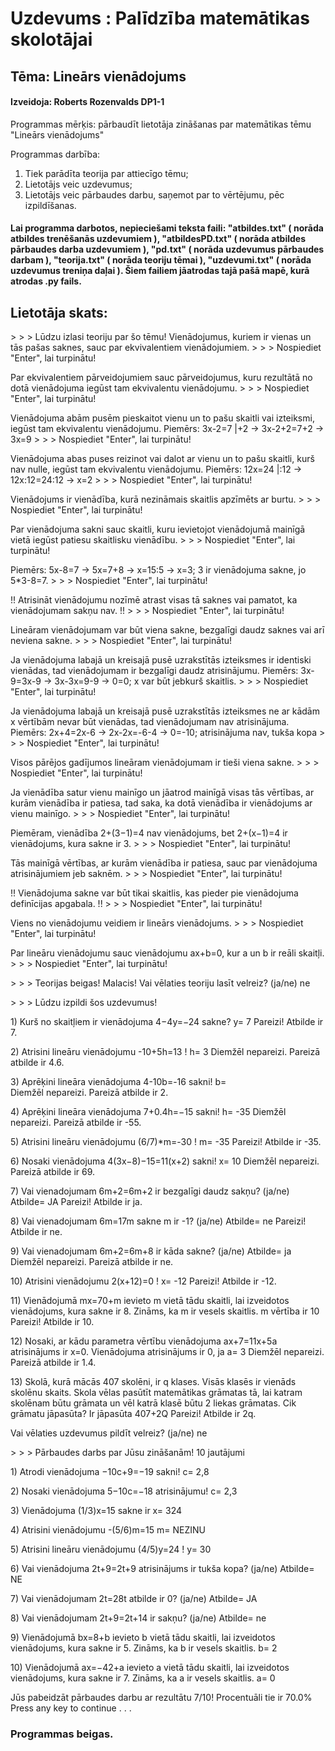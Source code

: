 # Uzdevums : Palīdzība matemātikas skolotājai
 ## Tēma: Lineārs vienādojums
 #### Izveidoja: Roberts Rozenvalds DP1-1
Programmas mērķis: pārbaudīt lietotāja zināšanas par matemātikas tēmu "Lineārs vienādojums"

Programmas darbība:
 1. Tiek parādīta teorija par attiecīgo tēmu;
 2. Lietotājs veic uzdevumus;
 3. Lietotājs veic pārbaudes darbu, saņemot par to vērtējumu, pēc izpildīšanas.

#### Lai programma darbotos, nepieciešami teksta faili: "atbildes.txt" ( norāda atbildes trenēšanās uzdevumiem ), "atbildesPD.txt" ( norāda atbildes pārbaudes darba uzdevumiem ), "pd.txt" ( norāda uzdevumus pārbaudes darbam ), "teorija.txt" ( norāda teoriju tēmai ), "uzdevumi.txt" ( norāda uzdevumus treniņa daļai ). Šiem failiem jāatrodas tajā pašā mapē, kurā atrodas .py fails.
## Lietotāja skats:
\> > > Lūdzu izlasi teoriju par šo tēmu! 
Vienādojumus, kuriem ir vienas un tās pašas saknes, sauc par ekvivalentiem vienādojumiem.
\> > > Nospiediet "Enter", lai turpinātu!

Par ekvivalentiem pārveidojumiem sauc pārveidojumus, kuru rezultātā no dotā vienādojuma iegūst tam ekvivalentu vienādojumu.
\> > > Nospiediet "Enter", lai turpinātu!

Vienādojuma abām pusēm pieskaitot vienu un to pašu skaitli vai izteiksmi, iegūst tam ekvivalentu vienādojumu. Piemērs: 3x-2=7 |+2 -> 3x-2+2=7+2 -> 3x=9
\> > > Nospiediet "Enter", lai turpinātu!

Vienādojuma abas puses reizinot vai dalot ar vienu un to pašu skaitli, kurš nav nulle, iegūst tam ekvivalentu vienādojumu. Piemērs: 12x=24 |:12 -> 12x:12=24:12 -> x=2
\> > > Nospiediet "Enter", lai turpinātu!

Vienādojums ir vienādība, kurā nezināmais skaitlis apzīmēts ar burtu.
\> > > Nospiediet "Enter", lai turpinātu!

Par vienādojuma sakni sauc skaitli, kuru ievietojot vienādojumā mainīgā vietā iegūst patiesu skaitlisku vienādību.
\> > > Nospiediet "Enter", lai turpinātu!

Piemērs: 5x-8=7 -> 5x=7+8 -> x=15:5 -> x=3; 3 ir vienādojuma sakne, jo 5*3-8=7.
\> > > Nospiediet "Enter", lai turpinātu!

!! Atrisināt vienādojumu nozīmē atrast visas tā saknes vai pamatot, ka vienādojumam sakņu nav. !!
\> > > Nospiediet "Enter", lai turpinātu!

Lineāram vienādojumam var būt viena sakne, bezgalīgi daudz saknes vai arī neviena sakne.
\> > > Nospiediet "Enter", lai turpinātu!

Ja vienādojuma labajā un kreisajā pusē uzrakstītās izteiksmes ir identiski vienādas, tad vienādojumam ir bezgalīgi daudz atrisinājumu. Piemērs: 3x-9=3x-9 -> 3x-3x=9-9 -> 0=0; x var būt jebkurš skaitlis.
\> > > Nospiediet "Enter", lai turpinātu!

Ja vienādojuma labajā un kreisajā pusē uzrakstītās izteiksmes ne ar kādām x vērtībām nevar būt vienādas, tad vienādojumam nav atrisinājuma. Piemērs: 2x+4=2x-6 -> 2x-2x=-6-4 -> 0=-10; atrisinājuma nav, tukša kopa
\> > > Nospiediet "Enter", lai turpinātu!

Visos pārējos gadījumos lineāram vienādojumam ir tieši viena sakne.
\> > > Nospiediet "Enter", lai turpinātu!

Ja vienādība satur vienu mainīgo un jāatrod mainīgā visas tās vērtības, ar kurām vienādība ir patiesa, tad saka, ka dotā vienādība ir vienādojums ar vienu mainīgo.
\> > > Nospiediet "Enter", lai turpinātu!

Piemēram, vienādība 2+(3−1)=4 nav vienādojums, bet 2+(x−1)=4 ir vienādojums, kura sakne ir 3.
\> > > Nospiediet "Enter", lai turpinātu!

Tās mainīgā vērtības, ar kurām vienādība ir patiesa, sauc par vienādojuma atrisinājumiem jeb saknēm.
\> > > Nospiediet "Enter", lai turpinātu!

!! Vienādojuma sakne var būt tikai skaitlis, kas pieder pie vienādojuma definīcijas apgabala. !!
\> > > Nospiediet "Enter", lai turpinātu!

Viens no vienādojumu veidiem ir lineārs vienādojums.
\> > > Nospiediet "Enter", lai turpinātu!

Par lineāru vienādojumu sauc vienādojumu ax+b=0, kur a un b ir reāli skaitļi.
\> > > Nospiediet "Enter", lai turpinātu!

\> > > Teorijas beigas! Malacis!
Vai vēlaties teoriju lasīt velreiz? (ja/ne) ne

\> > > Lūdzu izpildi šos uzdevumus!

1\) Kurš no skaitļiem ir vienādojuma 4−4y=−24 sakne?
y= 7
Pareizi! Atbilde ir 7.

2\) Atrisini lineāru vienādojumu -10+5h=13 ! 
h= 3
Diemžēl nepareizi. Pareizā atbilde ir 4.6.

3\) Aprēķini lineāra vienādojuma 4-10b=-16 sakni! 
b=    
Diemžēl nepareizi. Pareizā atbilde ir 2.

4\) Aprēķini lineāra vienādojuma 7+0.4h=−15 sakni! 
h=  -35
Diemžēl nepareizi. Pareizā atbilde ir -55.

5\) Atrisini lineāru vienādojumu (6/7)*m=-30 ! 
m= -35
Pareizi! Atbilde ir -35.

6\) Nosaki vienādojuma 4(3x−8)−15=11(x+2) sakni! 
x= 10
Diemžēl nepareizi. Pareizā atbilde ir 69.

7\) Vai vienadojumam 6m+2=6m+2 ir bezgalīgi daudz sakņu? (ja/ne) 
Atbilde= JA
Pareizi! Atbilde ir ja.

8\) Vai vienadojumam 6m=17m sakne m ir -1? (ja/ne) 
Atbilde= ne
Pareizi! Atbilde ir ne.

9\) Vai vienadojumam 6m+2=6m+8 ir kāda sakne? (ja/ne) 
Atbilde= ja
Diemžēl nepareizi. Pareizā atbilde ir ne.

10\) Atrisini vienādojumu 2(x+12)=0 ! 
x= -12
Pareizi! Atbilde ir -12.

11\) Vienādojumā mx=70+m ievieto m vietā tādu skaitli, lai izveidotos vienādojums, kura sakne ir 8. Zināms, ka m ir vesels skaitlis. 
m vērtība ir 10
Pareizi! Atbilde ir 10.

12\) Nosaki, ar kādu parametra vērtību vienādojuma ax+7=11x+5a atrisinājums ir x=0. 
Vienādojuma atrisinājums ir 0, ja a= 3
Diemžēl nepareizi. Pareizā atbilde ir 1.4.

13\) Skolā, kurā mācās 407 skolēni, ir q klases. Visās klasēs ir vienāds skolēnu skaits. Skola vēlas pasūtīt matemātikas grāmatas tā, lai katram skolēnam būtu grāmata un vēl katrā klasē būtu 2 liekas grāmatas. Cik grāmatu jāpasūta?
Ir jāpasūta 407+2Q
Pareizi! Atbilde ir 2q.

Vai vēlaties uzdevumus pildīt velreiz? (ja/ne) ne

\> > > Pārbaudes darbs par Jūsu zināšanām! 10 jautājumi

1\) Atrodi vienādojuma −10c+9=−19 sakni!
c= 2,8

2\) Nosaki vienādojuma 5−10c=−18 atrisinājumu! 
c= 2,3

3\) Vienādojuma (1/3)x=15 sakne ir 
x= 324 

4\) Atrisini vienādojumu -(5/6)m=15 
m= NEZINU

5\) Atrisini lineāru vienādojumu (4/5)y=24 ! 
y= 30

6\) Vai vienādojuma 2t+9=2t+9 atrisinājums ir tukša kopa? (ja/ne) 
Atbilde=       NE

7\) Vai vienādojumam 2t=28t atbilde ir 0? (ja/ne) 
Atbilde= JA

8\) Vai vienādojumam 2t+9=2t+14 ir sakņu? (ja/ne) 
Atbilde= ne

9\) Vienādojumā bx=8+b ievieto b vietā tādu skaitli, lai izveidotos vienādojums, kura sakne ir 5. Zināms, ka b ir vesels skaitlis. 
b= 2

10\) Vienādojumā ax=−42+a ievieto a vietā tādu skaitli, lai izveidotos vienādojums, kura sakne ir 7. Zināms, ka a ir vesels skaitlis. 
a= 0

Jūs pabeidzāt pārbaudes darbu ar rezultātu 7/10! Procentuāli tie ir 70.0%
Press any key to continue . . .

### Programmas beigas.


